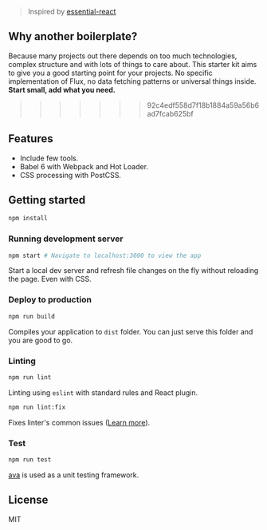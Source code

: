 > Inspired by [essential-react](https://github.com/pheuter/essential-react)

## Why another boilerplate?

Because many projects out there depends on too much technologies, complex structure and with lots of things to care about.
This starter kit aims to give you a good starting point for your projects. No specific implementation of Flux, no data fetching patterns
or universal things inside. **Start small, add what you need.**
>>>>>>> 92c4edf558d7f18b1884a59a56b6ad7fcab625bf

## Features
- Include few tools.
- Babel 6 with Webpack and Hot Loader.
- CSS processing with PostCSS.

## Getting started

```bash
npm install
```

### Running development server

```bash
npm start # Navigate to localhost:3000 to view the app
```

Start a local dev server and refresh file changes on the fly without reloading the page. Even with CSS.

### Deploy to production

```bash
npm run build
```

Compiles your application to `dist` folder. You can just serve this folder and you are good to go.

### Linting

```bash
npm run lint
```

Linting using `eslint` with standard rules and React plugin.

```bash
npm run lint:fix
```

Fixes linter's common issues ([Learn more](http://eslint.org/docs/user-guide/command-line-interface.html#fix)).

### Test

```bash
npm run test
```

[ava](https://github.com/sindresorhus/ava) is used as a unit testing framework.

## License

MIT
